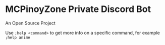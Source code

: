 # MCPinoyZone Private Discord Bot

An Open Source Project

Use `;help <command>` to get more info on a specific command, for example `;help anime`
